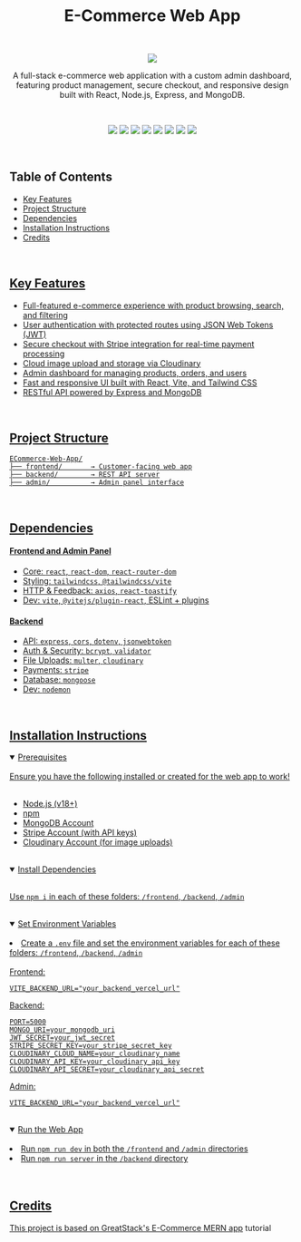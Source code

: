 <h1 align="center"> 
  E-Commerce Web App
  <br>
</h1>

<br>

<p align="center">
  <a href="https://forever-sy.vercel.app/"><img src="https://media4.giphy.com/media/v1.Y2lkPTc5MGI3NjExM3RkcWI0cnFrYTc3MWwyZHpqNXNzOGV4c3Q3eDF0cXNodzc0OWk0dCZlcD12MV9pbnRlcm5hbF9naWZfYnlfaWQmY3Q9Zw/2TxUQf2SpqgJ28EkVm/giphy.gif"></a>
</p>

<p align="center">A full-stack e-commerce web application with a custom admin dashboard, featuring product management, secure checkout, and responsive design built with React, Node.js, Express, and MongoDB.</p>

<br>

<p align="center">
  <img src="https://img.shields.io/badge/react-19.1.0-61DAFB?style=for-the-badge&logo=react&logoColor=black" />
  <img src="https://img.shields.io/badge/vite-6.3.5-646CFF?style=for-the-badge&logo=vite&logoColor=white" />
  <img src="https://img.shields.io/badge/tailwindcss-4.1.8-38B2AC?style=for-the-badge&logo=tailwind-css&logoColor=white" />
  <img src="https://img.shields.io/badge/express.js-5.1.0-000000?style=for-the-badge&logo=express&logoColor=white" />
  <img src="https://img.shields.io/badge/mongodb-mongoose-4EA94B?style=for-the-badge&logo=mongodb&logoColor=white" />
  <img src="https://img.shields.io/badge/jwt-authentication-000000?style=for-the-badge&logo=jsonwebtokens&logoColor=white" />
  <img src="https://img.shields.io/badge/cloudinary-image%20hosting-3448C5?style=for-the-badge&logo=cloudinary&logoColor=white" />
  <img src="https://img.shields.io/badge/stripe-payments-635bff?style=for-the-badge&logo=stripe&logoColor=white" />
</p>

<br>

<h2>Table of Contents</h2>
<ul>
  <li><a href="#key-features">Key Features</a></li>
  <li><a href="#project-structure">Project Structure</a></li>
  <li><a href="#dependencies">Dependencies</a></li>
  <li><a href="#installation-instructions">Installation Instructions</a></li>
  <li><a href="#credits">Credits</li>
</ul>

<br>

<h2>Key Features</h2>

<ul>
  <li>Full-featured e-commerce experience with product browsing, search, and filtering</li>
  <li>User authentication with protected routes using JSON Web Tokens (JWT)</li>
  <li>Secure checkout with Stripe integration for real-time payment processing</li>
  <li>Cloud image upload and storage via Cloudinary</li>
  <li>Admin dashboard for managing products, orders, and users</li>
  <li>Fast and responsive UI built with React, Vite, and Tailwind CSS</li>
  <li>RESTful API powered by Express and MongoDB</li>
</ul>

<br>

<h2>Project Structure</h2>

```
ECommerce-Web-App/
├── frontend/       → Customer-facing web app
├── backend/        → REST API server
├── admin/          → Admin panel interface
```

<br>

<h2>Dependencies</h2>

<h4>Frontend and Admin Panel</h4>
<ul>
  <li>Core: <code>react</code>, <code>react-dom</code>, <code>react-router-dom</code></li>
  <li>Styling: <code>tailwindcss</code>, <code>@tailwindcss/vite</code></li>
  <li>HTTP & Feedback: <code>axios</code>, <code>react-toastify</code></li>
  <li>Dev: <code>vite</code>, <code>@vitejs/plugin-react</code>, ESLint + plugins</li>
</ul>

<h4>Backend</h4>
<ul>
  <li>API: <code>express</code>, <code>cors</code>, <code>dotenv</code>, <code>jsonwebtoken</code></li>
  <li>Auth & Security: <code>bcrypt</code>, <code>validator</code></li>
  <li>File Uploads: <code>multer</code>, <code>cloudinary</code></li>
  <li>Payments: <code>stripe</code></li>
  <li>Database: <code>mongoose</code></li>
  <li>Dev: <code>nodemon</code></li>
</ul>

<br>

<h2>Installation Instructions</h2>

<details open>
  <summary>Prerequisites</summary>
  <br>
  Ensure you have the following installed or created for the web app to work!
  <br>
  <br>
  <ul>
    <li>Node.js (v18+)</li>
    <li>npm</li>
    <li>MongoDB Account</li>
    <li>Stripe Account (with API keys)</li>
    <li>Cloudinary Account (for image uploads)</li> 
  </ul>
  <br>
</details>

<details open>
  <summary>Install Dependencies</summary>
  <br>
  <p>Use <code>npm i</code> in each of these folders: <code>/frontend</code>, <code>/backend</code>, <code>/admin</code></p>
  <br>
</details>

<details open>
  <summary>Set Environment Variables</summary>
  <br>
  <li>Create a <code>.env</code> file and set the environment variables for each of these folders: <code>/frontend</code>, <code>/backend</code>, <code>/admin</code> </li>
  
  <br>
  Frontend:
  
  ```
  VITE_BACKEND_URL="your_backend_vercel_url"
  ```
  
  Backend:
  
  ```
  PORT=5000
  MONGO_URI=your_mongodb_uri
  JWT_SECRET=your_jwt_secret
  STRIPE_SECRET_KEY=your_stripe_secret_key
  CLOUDINARY_CLOUD_NAME=your_cloudinary_name
  CLOUDINARY_API_KEY=your_cloudinary_api_key
  CLOUDINARY_API_SECRET=your_cloudinary_api_secret
  ```
  
  Admin:
  ```
  VITE_BACKEND_URL="your_backend_vercel_url"
  ```
<br>
</details>

<details open>
  <summary>Run the Web App</summary>
  <br>
  <li>Run <code>npm run dev</code> in both the <code>/frontend</code> and <code>/admin</code> directories</li>
  <li>Run <code>npm run server</code> in the <code>/backend</code> directory</li>
<br>
<br>
</details>

<h2>Credits</h2>
<p>This project is based on GreatStack's <a href="https://youtu.be/7E6um7NGmeE?si=R1G81SyC0ZcBYluW">E-Commerce MERN app</a> tutorial</p>
